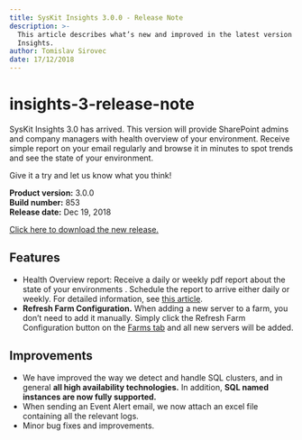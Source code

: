 ```yaml
---
title: SysKit Insights 3.0.0 - Release Note
description: >-
  This article describes what’s new and improved in the latest version of SysKit
  Insights.
author: Tomislav Sirovec
date: 17/12/2018
---
```


# insights-3-release-note

SysKit Insights 3.0 has arrived. This version will provide SharePoint admins and company managers with health overview of your environment. Receive simple report on your email regularly and browse it in minutes to spot trends and see the state of your environment.

Give it a try and let us know what you think!

**Product version:** 3.0.0  
**Build number:** 853  
**Release date:** Dec 19, 2018

[Click here to download the new release.](https://www.syskit.com/products/insights/download/)

## Features

* Health Overview report: Receive a daily or weekly pdf report about the state of your environments . Schedule the report to arrive either daily or weekly. For detailed information, see [this article](insights-3-release-note.md#internal/get-to-know-insights/health-overview).
* **Refresh Farm Configuration.** When adding a new server to a farm, you don’t need to add it manually. Simply click the Refresh Farm Configuration button on the [Farms tab](insights-3-release-note.md#internal/get-to-know-insights/farms-screen) and all new servers will be added.

## Improvements

* We have improved the way we detect and handle SQL clusters, and in general **all high availability technologies.** In addition, **SQL named instances are now fully supported.**
* When sending an Event Alert email, we now attach an excel file containing all the relevant logs. 
* Minor bug fixes and improvements.

